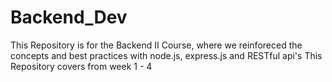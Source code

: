 # Backend_Dev

This Repository is for the Backend II Course, where we reinforeced the concepts and best practices with node.js, express.js and RESTful api's
This Repository covers from week 1 - 4 
